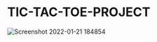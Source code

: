 # TIC-TAC-TOE-PROJECT

![Screenshot 2022-01-21 184854](https://user-images.githubusercontent.com/86012289/150533952-9f1a86e8-35f8-444b-bcc3-cf7022376688.png)
